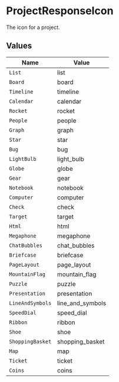 # ProjectResponseIcon

The icon for a project.


## Values

| Name             | Value            |
| ---------------- | ---------------- |
| `List`           | list             |
| `Board`          | board            |
| `Timeline`       | timeline         |
| `Calendar`       | calendar         |
| `Rocket`         | rocket           |
| `People`         | people           |
| `Graph`          | graph            |
| `Star`           | star             |
| `Bug`            | bug              |
| `LightBulb`      | light_bulb       |
| `Globe`          | globe            |
| `Gear`           | gear             |
| `Notebook`       | notebook         |
| `Computer`       | computer         |
| `Check`          | check            |
| `Target`         | target           |
| `Html`           | html             |
| `Megaphone`      | megaphone        |
| `ChatBubbles`    | chat_bubbles     |
| `Briefcase`      | briefcase        |
| `PageLayout`     | page_layout      |
| `MountainFlag`   | mountain_flag    |
| `Puzzle`         | puzzle           |
| `Presentation`   | presentation     |
| `LineAndSymbols` | line_and_symbols |
| `SpeedDial`      | speed_dial       |
| `Ribbon`         | ribbon           |
| `Shoe`           | shoe             |
| `ShoppingBasket` | shopping_basket  |
| `Map`            | map              |
| `Ticket`         | ticket           |
| `Coins`          | coins            |